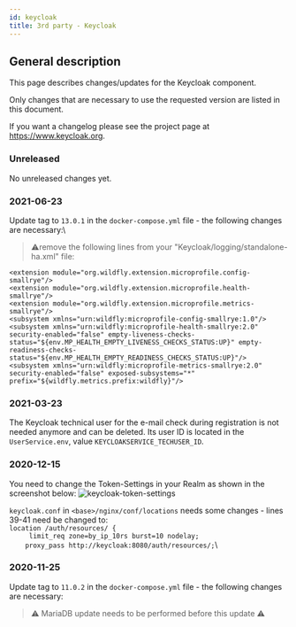 ```yaml
---
id: keycloak
title: 3rd party - Keycloak
---
```


## General description

This page describes changes/updates for the Keycloak component.

Only changes that are necessary to use the requested version are listed in this document.

If you want a changelog please see the project page at https://www.keycloak.org.

### Unreleased

No unreleased changes yet.

### 2021-06-23

Update tag to `13.0.1` in the `docker-compose.yml` file  - the following changes are necessary:\
> ⚠️remove the following lines from your "Keycloak/logging/standalone-ha.xml" file:
```
<extension module="org.wildfly.extension.microprofile.config-smallrye"/>
<extension module="org.wildfly.extension.microprofile.health-smallrye"/>
<extension module="org.wildfly.extension.microprofile.metrics-smallrye"/>
<subsystem xmlns="urn:wildfly:microprofile-config-smallrye:1.0"/>
<subsystem xmlns="urn:wildfly:microprofile-health-smallrye:2.0" security-enabled="false" empty-liveness-checks-status="${env.MP_HEALTH_EMPTY_LIVENESS_CHECKS_STATUS:UP}" empty-readiness-checks-status="${env.MP_HEALTH_EMPTY_READINESS_CHECKS_STATUS:UP}"/>
<subsystem xmlns="urn:wildfly:microprofile-metrics-smallrye:2.0" security-enabled="false" exposed-subsystems="*" prefix="${wildfly.metrics.prefix:wildfly}"/>
```

### 2021-03-23

The Keycloak technical user for the e-mail check during registration is not needed anymore and can be deleted. Its user ID is located in the `UserService.env`, value `KEYCLOAKSERVICE_TECHUSER_ID`.

### 2020-12-15

You need to change the Token-Settings in your Realm as shown in the screenshot below:
![keycloak-token-settings](assets/keycloak-token-settings.png)

`keycloak.conf` in `<base>/nginx/conf/locations` needs some changes - lines 39-41 need be changed to:\
`location /auth/resources/ {`\
`     limit_req zone=by_ip_10rs burst=10 nodelay;`\
`     proxy_pass http://keycloak:8080/auth/resources/; `\


### 2020-11-25

Update tag to `11.0.2` in the `docker-compose.yml` file  - the following changes are necessary:
> ⚠️ MariaDB update needs to be performed before this update ⚠️
